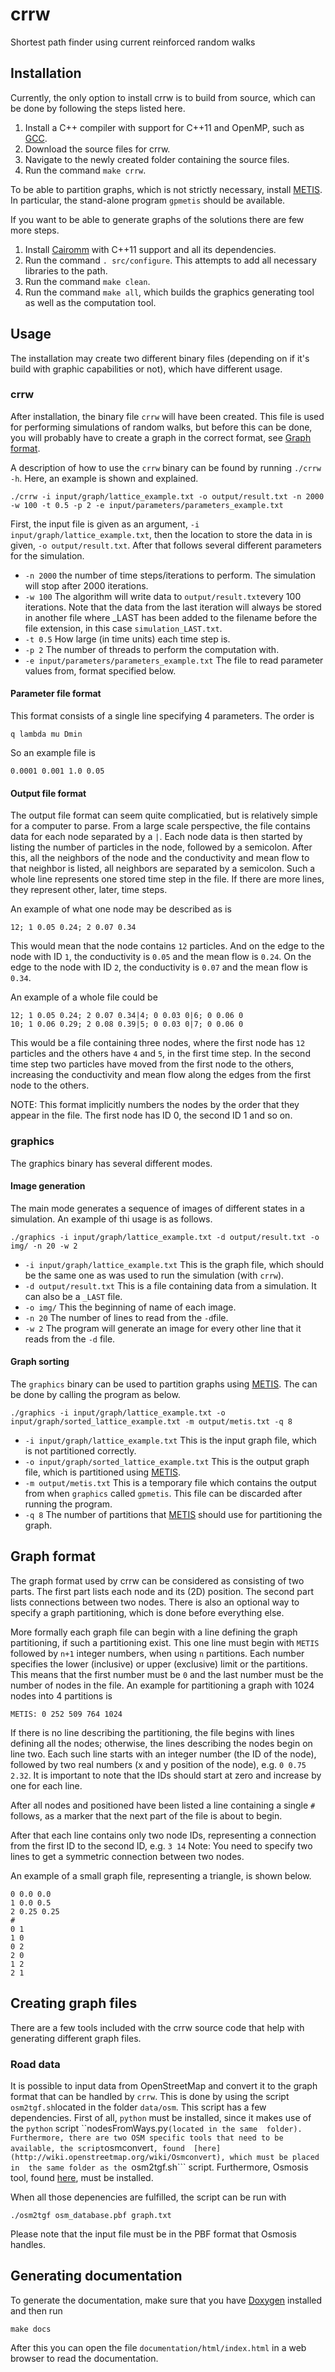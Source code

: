 crrw
===========

Shortest path finder using current reinforced random walks

## Installation ##

Currently, the only option to install crrw is to build from source, 
which can be done by following the steps listed here.

1. Install a C++ compiler with support for C++11 and OpenMP, such as 
[GCC](https://gcc.gnu.org).
2. Download the source files for crrw.
3. Navigate to the newly created folder containing the source files.
4. Run the command ```make crrw```.

To be able to partition graphs, which is not strictly necessary, install 
[METIS](http://glaros.dtc.umn.edu/gkhome/views/metis). In particular, the 
stand-alone program ```gpmetis``` should be available.

If you want to be able to generate graphs of the solutions there are few more 
steps.
1. Install [Cairomm](http://cairographics.org/cairomm/) 
with C++11 support and all its dependencies.
2. Run the command ```. src/configure```. This 
attempts to add all necessary libraries to the path.
3. Run the command ```make clean```.
4. Run the command ```make all```, which builds the graphics 
generating tool as well as the computation tool.

## Usage ##

The installation may create two different binary files (depending on if it's 
build with graphic capabilities or not), which have different usage.

### crrw ###

After installation, the binary file ```crrw``` will have been created. 
This file is used for performing simulations of random walks, but before this 
can be done, you will probably have to create a graph in the correct format, 
see [Graph format](#graph-format).

A description of how to use the ```crrw``` binary can be found by 
running ```./crrw -h```. Here, an example is shown and explained.

	./crrw -i input/graph/lattice_example.txt -o output/result.txt -n 2000 -w 100 -t 0.5 -p 2 -e input/parameters/parameters_example.txt

First, the input file is given as an argument, ```-i input/graph/lattice_example.txt```, then 
the location to store the data in is given, ```-o output/result.txt```. After 
that follows several different parameters for the simulation.
+ ```-n 2000``` the number of time steps/iterations to perform. The simulation
will stop after 2000 iterations.
+ ```-w 100``` The algorithm will write data to ```output/result.txt```every 
100 iterations. Note that the data from the last iteration will always be 
stored in another file where _LAST has been added to the filename before the 
file extension, in this case ```simulation_LAST.txt```.
+ ```-t 0.5``` How large (in time units) each time step is.
+ ```-p 2``` The number of threads to perform the computation with.
+ ```-e input/parameters/parameters_example.txt``` The file to read parameter values from, format 
specified below.

#### Parameter file format ####

This format consists of a single line specifying 4 parameters. The order is

	q lambda mu Dmin

So an example file is

	0.0001 0.001 1.0 0.05

#### Output file format ####

The output file format can seem quite complicatied, but is relatively simple 
for a computer to parse. From a large scale perspective, the file contains 
data for each node separated by a ```|```. Each node data is then started by 
listing the number of particles in the node, followed by a semicolon. After 
this, all the neighbors of the node and the conductivity and mean flow to that 
neighbor is listed, all neighbors are separated by a semicolon. Such a whole 
line represents one stored time step in the file. If there are more lines, 
they represent other, later, time steps.

An example of what one node may be described as is

	12; 1 0.05 0.24; 2 0.07 0.34

This would mean that the node contains ```12``` particles. And on the edge to 
the node with ID ```1```, the conductivity is ```0.05``` and the mean flow is 
```0.24```. On the edge to the node with ID ```2```, the conductivity is 
```0.07``` and the mean flow is ```0.34```.

An example of a whole file could be 

	12; 1 0.05 0.24; 2 0.07 0.34|4; 0 0.03 0|6; 0 0.06 0
	10; 1 0.06 0.29; 2 0.08 0.39|5; 0 0.03 0|7; 0 0.06 0

This would be a file containing three nodes, where the first node has ```12``` 
particles and the others have ```4``` and ```5```, in the first time step. 
In the second time step two particles have moved from the first node to the 
others, increasing the conductivity and mean flow along the edges from the 
first node to the others.

NOTE: This format implicitly numbers the nodes by the order that they appear 
in the file. The first node has ID 0, the second ID 1 and so on.


### graphics ###

The graphics binary has several different modes.

#### Image generation ####

The main mode generates a sequence of images of different states in a 
simulation. An example of thi usage is as follows.

	./graphics -i input/graph/lattice_example.txt -d output/result.txt -o img/ -n 20 -w 2

+ ```-i input/graph/lattice_example.txt``` This is the graph file, which should be the same one as 
was used to run the simulation (with ```crrw```).
+ ```-d output/result.txt``` This is a file containing data from a simulation.
It can also be a ```_LAST``` file.
+ ```-o img/``` This the beginning of name of each image.
+ ```-n 20``` The number of lines to read from the ```-d```file.
+ ```-w 2``` The program will generate an image for every other line that it 
reads from the ```-d``` file.

#### Graph sorting ####

The ```graphics``` binary can be used to partition graphs using 
[METIS](http://glaros.dtc.umn.edu/gkhome/views/metis). The can be done by 
calling the program as below.

	./graphics -i input/graph/lattice_example.txt -o input/graph/sorted_lattice_example.txt -m output/metis.txt -q 8

+ ```-i input/graph/lattice_example.txt``` This is the input graph file, which is not partitioned 
correctly.
+ ```-o input/graph/sorted_lattice_example.txt``` This is the output graph file, which is partitioned
using [METIS](http://glaros.dtc.umn.edu/gkhome/views/metis). 
+ ```-m output/metis.txt``` This is a temporary file which contains the output from 
when ```graphics``` called ```gpmetis```. This file can be discarded after 
running the program.
+ ```-q 8``` The number of partitions that 
[METIS](http://glaros.dtc.umn.edu/gkhome/views/metis) should use for 
partitioning the graph.

## Graph format ##

The graph format used by crrw can be considered as consisting of two 
parts. The first part lists each node and its (2D) position. The second part 
lists connections between two nodes. There is also an optional way to specify 
a graph partitioning, which is done before everything else.

More formally each graph file can begin with a line defining the graph 
partitioning, if such a partitioning exist. This one line must begin with
```METIS``` followed by ```n+1``` integer numbers, when using ```n```
partitions. Each number specifies the lower (inclusive) or upper (exclusive) 
limit or the partitions. This means that the first number must be ```0``` and 
the last number must be the number of nodes in the file. An example for 
partitioning a graph with 1024 nodes into 4 partitions is 

	METIS: 0 252 509 764 1024

If there is no line describing the partitioning, the file begins with lines 
defining all the nodes; otherwise, the lines describing the nodes begin on 
line two. Each such line starts with an integer number (the ID of the node), 
followed by two real numbers (x and y position of the node), e.g. 
```0 0.75 2.32```. It is important to note that the IDs should start at zero 
and increase by one for each line.

After all nodes and positioned have been listed a line containing a single 
```#``` follows, as a marker that the next part of the file is about to begin.

After that each line contains only two node IDs, representing a connection from
the first ID to the second ID, e.g. ```3 14``` Note: You need to specify two 
lines to get a symmetric connection between two nodes.

An example of a small graph file, representing a triangle, is shown below.

	0 0.0 0.0
	1 0.0 0.5
	2 0.25 0.25
	#
	0 1
	1 0
	0 2
	2 0
	1 2
	2 1

## Creating graph files ##

There are a few tools included with the crrw source code that help with 
generating different graph files.

### Road data ###

It is possible to input data from OpenStreetMap and convert it to the graph 
format that can be handled by ```crrw```. This is done by using the 
script ```osm2tgf.sh```located in the folder ```data/osm```. This script has a 
few dependencies. First of all, ```python``` must be installed, since it makes 
use of the ```python``` script ``nodesFromWays.py``` (located in the same 
folder). Furthermore, there are two OSM specific tools that need to be 
available, the script ```osmconvert```, found 
[here](http://wiki.openstreetmap.org/wiki/Osmconvert), which must be placed in 
the same folder as the ```osm2tgf.sh``` script. Furthermore, Osmosis tool, 
found [here](http://wiki.openstreetmap.org/wiki/Osmosis), must be installed.

When all those depenencies are fulfilled, the script can be run with

	./osm2tgf osm_database.pbf graph.txt

Please note that the input file must be in the PBF format that Osmosis handles.

## Generating documentation ##

To generate the documentation, make sure that you have 
[Doxygen](http://www.doxygen.org) installed and then run

	make docs

After this you can open the file ```documentation/html/index.html``` in a web 
browser to read the documentation.
